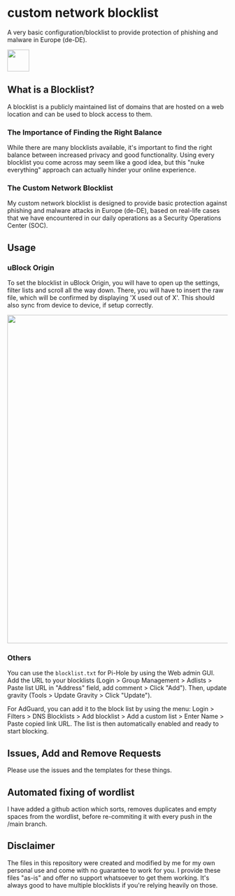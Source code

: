 # custom network blocklist

A very basic configuration/blocklist to provide protection of phishing and malware in Europe (de-DE).

<img src="https://i.imgur.com/ah8GB08.png" height="50px"/>

## What is a Blocklist?

A blocklist is a publicly maintained list of domains that are hosted on a web location and can be used to block access to them.

### The Importance of Finding the Right Balance

While there are many blocklists available, it's important to find the right balance between increased privacy and good functionality. Using every blocklist you come across may seem like a good idea, but this "nuke everything" approach can actually hinder your online experience.

### The Custom Network Blocklist

My custom network blocklist is designed to provide basic protection against phishing and malware attacks in Europe (de-DE), based on real-life cases that we have encountered in our daily operations as a Security Operations Center (SOC).

## Usage

### uBlock Origin

To set the blocklist in uBlock Origin, you will have to open up the settings, filter lists and scroll all the way down. There, you will have to insert the raw file, which will be confirmed by displaying 'X used out of X'. This should also sync from device to device, if setup correctly.

<img src="https://i.imgur.com/micR75O.png" height="750px"/>

### Others

You can use the `blocklist.txt` for Pi-Hole by using the Web admin GUI. Add the URL to your blocklists (Login > Group Management > Adlists > Paste list URL in "Address" field, add comment > Click "Add"). Then, update gravity (Tools > Update Gravity > Click "Update").

For AdGuard, you can add it to the block list by using the menu: Login > Filters > DNS Blocklists > Add blocklist > Add a custom list > Enter Name > Paste copied link URL. The list is then  automatically enabled and ready to start blocking.

## Issues, Add and Remove Requests

Please use the issues and the templates for these things.

## Automated fixing of wordlist

I have added a github action which sorts, removes duplicates and empty spaces from the wordlist, before re-commiting it with every push in the /main branch.

## Disclaimer
The files in this repository were created and modified by me for my own personal use and come with no guarantee to work for you. I provide these files "as-is" and offer no support whatsoever to get them working. It's always good to have multiple blocklists if you're relying heavily on those.
